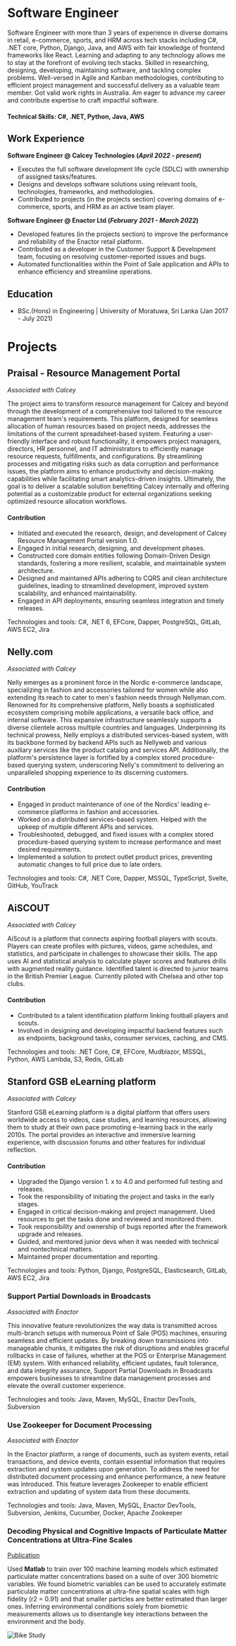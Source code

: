 # Software Engineer

Software Engineer with more than 3 years of experience in diverse domains in retail, e-commerce, sports, and HRM across tech stacks including C#, .NET core, Python, Django, Java, and AWS with fair knowledge of frontend frameworks like React. Learning and adapting to any technology allows me to stay at the forefront of evolving tech stacks. Skilled in researching, designing, developing, maintaining software, and tackling complex problems. Well-versed in Agile and Kanban methodologies, contributing to efficient project management and successful delivery as a valuable team member. Got valid work rights in Australia. Am eager to advance my career and contribute expertise to craft impactful software.

#### Technical Skills: C#, .NET, Python, Java, AWS

## Work Experience
**Software Engineer @ Calcey Technologies (_April 2022 - present_)**
- Executes the full software development life cycle (SDLC) with ownership of assigned tasks/features.
- Designs and develops software solutions using relevant tools, technologies, frameworks, and methodologies.
- Contributed to projects (in the projects section) covering domains of e-commerce, sports, and HRM as an active team player.

**Software Engineer @ Enactor Ltd (_February 2021 - March  2022_)**
- Developed features (in the projects section) to improve the performance and reliability of the Enactor retail platform.
- Contributed as a developer in the Customer Support & Development team, focusing on resolving customer-reported issues and bugs.
- Automated functionalities within the Point of Sale application and APIs to enhance efficiency and streamline operations.

## Education
- BSc.(Hons) in Engineering | University of Moratuwa, Sri Lanka (Jan 2017 - July 2021)

# Projects
## Praisal - Resource Management Portal
_Associated with Calcey_

The project aims to transform resource management for Calcey and beyond through the development of a comprehensive tool tailored to the resource management team's requirements. This platform, designed for seamless allocation of human resources based on project needs, addresses the limitations of the current spreadsheet-based system. Featuring a user-friendly interface and robust functionality, it empowers project managers, directors, HR personnel, and IT administrators to efficiently manage resource requests, fulfillments, and configurations. By streamlining processes and mitigating risks such as data corruption and performance issues, the platform aims to enhance productivity and decision-making capabilities while facilitating smart analytics-driven insights. Ultimately, the goal is to deliver a scalable solution benefiting Calcey internally and offering potential as a customizable product for external organizations seeking optimized resource allocation workflows.

#### Contribution
- Initiated and executed the research, design, and development of Calcey Resource Management Portal version 1.0.
- Engaged in initial research, designing, and development phases.
- Constructed core domain entities following Domain-Driven Design standards, fostering a more resilient, scalable, and maintainable system architecture.
- Designed and maintained APIs adhering to CQRS and clean architecture guidelines, leading to streamlined development, improved system scalability, and enhanced maintainability.
- Engaged in API deployments, ensuring seamless integration and timely releases.

Technologies and tools: C#, .NET 6, EFCore, Dapper, PostgreSQL, GitLab, AWS EC2, Jira

## Nelly.com
_Associated with Calcey_

Nelly emerges as a prominent force in the Nordic e-commerce landscape, specializing in fashion and accessories tailored for women while also extending its reach to cater to men's fashion needs through Nellyman.com. Renowned for its comprehensive platform, Nelly boasts a sophisticated ecosystem comprising mobile applications, a versatile back office, and internal software. This expansive infrastructure seamlessly supports a diverse clientele across multiple countries and languages. Underpinning its technical prowess, Nelly employs a distributed services-based system, with its backbone formed by backend APIs such as Nellyweb and various auxiliary services like the product catalog and services API. Additionally, the platform's persistence layer is fortified by a complex stored procedure-based querying system, underscoring Nelly's commitment to delivering an unparalleled shopping experience to its discerning customers.

#### Contribution
- Engaged in product maintenance of one of the Nordics' leading e-commerce platforms in fashion and accessories.
- Worked on a distributed services-based system. Helped with the upkeep of multiple different APIs and services.
- Troubleshooted, debugged, and fixed issues with a complex stored procedure-based querying system to increase performance and meet desired requirements.
- Implemented a solution to protect outlet product prices, preventing automatic changes to full price due to late orders.

Technologies and tools: C#, .NET Core, Dapper, MSSQL, TypeScript, Svelte, GitHub, YouTrack

## AiSCOUT
_Associated with Calcey_

AiScout is a platform that connects aspiring football players with scouts. Players can create profiles with pictures, videos, game schedules, and statistics, and participate in challenges to showcase their skills. The app uses AI and statistical analysis to calculate player scores and features drills with augmented reality guidance. Identified talent is directed to junior teams in the British Premier League. Currently piloted with Chelsea and other top clubs.

#### Contribution
- Contributed to a talent identification platform linking football players and scouts.
- Involved in designing and developing impactful backend features such as endpoints, background tasks, consumer services, caching, and CMS.

Technologies and tools: .NET Core, C#, EFCore,  Mudblazor, MSSQL, Python, AWS Lambda, S3, Redis, GitLab

## Stanford GSB eLearning platform
_Associated with Calcey_

Stanford GSB eLearning platform is a digital platform that offers users worldwide access to videos, case studies, and learning resources, allowing them to study at their own pace promoting e-learning back in the early 2010s. The portal provides an interactive and immersive learning experience, with discussion forums and other features for individual reflection. 

#### Contribution
- Upgraded the Django version 1. x to 4.0 and performed full testing and releases.
- Took the responsibility of initiating the project and tasks in the early stages.
- Engaged in critical decision-making and project management. Used resources to get the tasks done and reviewed and monitored them.
- Took responsibility and ownership of bugs reported after the framework upgrade and releases.
- Guided, and mentored junior devs when it was needed with technical and nontechnical matters.
- Maintained proper documentation and reporting.

Technologies and tools: Python, Django, PostgreSQL, Elasticsearch, GitLab, AWS EC2, Jira

### Support Partial Downloads in Broadcasts
_Associated with Enactor_

This innovative feature revolutionizes the way data is transmitted across multi-branch setups with numerous Point of Sale (POS) machines, ensuring seamless and efficient updates. By breaking down transmissions into manageable chunks, it mitigates the risk of disruptions and enables graceful rollbacks in case of failures, whether at the POS or Enterprise Management (EM) system. With enhanced reliability, efficient updates, fault tolerance, and data integrity assurance, Support Partial Downloads in Broadcasts empowers businesses to streamline data management processes and elevate the overall customer experience.

Technologies and tools: Java, Maven, MySQL, Enactor DevTools, Subversion

### Use Zookeeper for Document Processing
_Associated with Enactor_

In the Enactor platform, a range of documents, such as system events, retail transactions, and device events, contain essential information that requires extraction and system updates upon generation. To address the need for distributed document processing and enhance performance, a new feature was introduced. This feature leverages Zookeeper to enable efficient extraction and updating of system data from these documents.

Technologies and tools: Java, Maven, MySQL, Enactor DevTools, Subversion, Jenkins, Cucumber, Docker, Apache Zookeeper

### Decoding Physical and Cognitive Impacts of Particulate Matter Concentrations at Ultra-Fine Scales
[Publication](https://www.mdpi.com/1424-8220/22/11/4240)

Used **Matlab** to train over 100 machine learning models which estimated particulate matter concentrations based on a suite of over 300 biometric variables. We found biometric variables can be used to accurately estimate particulate matter concentrations at ultra-fine spatial scales with high fidelity (r2 = 0.91) and that smaller particles are better estimated than larger ones. Inferring environmental conditions solely from biometric measurements allows us to disentangle key interactions between the environment and the body.

![Bike Study](/assets/img/bike_study.jpeg)
